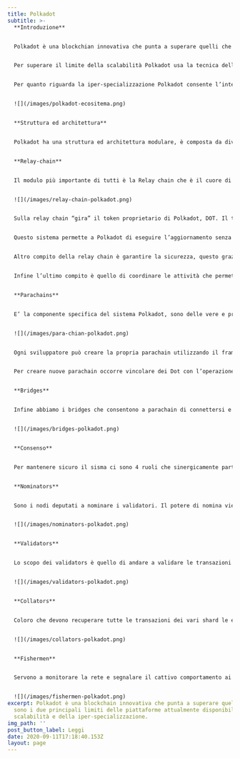 ```yaml
---
title: Polkadot
subtitle: >-
  **Introduzione**


  Polkadot è una blockchian innovativa che punta a superare quelli che sono i 2 principali limiti delle piattaforme attualmente disponibili, quindi scalabilità e della iper-specializzazione.


  Per superare il limite della scalabilità Polkadot usa la tecnica dello sharding ovvero divide la blockchain in tanti frammenti che vengono coordinati da una blockchain centrale che il compito di mettere assieme tutti i pezzi e di conseguenza va a smistare la gravosità del compito in diverse parti, di conseguenza aumenta in maniera esponenziale il numero di operazione che può compiere.


  Per quanto riguarda la iper-specializzazione Polkadot consente l’interoperabilità di più blockchian in modo che più blockchian specializzate possano interagire e cooperare per creare un ecosistema estremamente vasto.


  ![](/images/polkadot-ecositema.png)


  **Struttura ed architettura**


  Polkadot ha una struttura ed architettura modulare, è composta da diverse componenti che si ripetono e che lavorano sinergicamente tra loro.


  **Relay-chain**


  Il modulo più importante di tutti è la Relay chain che è il cuore di Polkadot, responsabile della sicurezza condivisa, del consenso e dell’interoperabilità cross-chain della rete.


  ![](/images/relay-chain-polkadot.png)


  Sulla relay chain “gira” il token proprietario di Polkadot, DOT. Il token Dot serve innanzitutto per la governance, gli holder del token sono incentivati a votare e/o proporre nuove modifiche per far evolvere l’ecosistema.


  Questo sistema permette a Polkadot di eseguire l’aggiornamento senza hard fork per integrare nuove funzionalità o correggere bug (es. diluizione della supply x 100). Il sistema quindi può aggiornarsi non appena saranno disponibili tecnologie migliori.


  Altro compito della relay chain è garantire la sicurezza, questo grazie ad un algoritmo di consenso proprietario (una sorta di proof of stake)


  Infine l’ultimo compito è quello di coordinare le attività che permettono l’interoperabilità delle diverse chain, che significa sia coordinare le blockchain native di polkadot (parachian) o blockchian esterne come quelle di ethereum.


  **Parachains**


  E’ la componente specifica del sistema Polkadot, sono delle vere e proprie blockchain sviluppate all’interno del sistema polkadot, ognuna di esse ha il suo token (è una blockchain a se ed è deputata a fare qualcosa di specifico e particolare).


  ![](/images/para-chian-polkadot.png)


  Ogni sviluppatore può creare la propria parachain utilizzando il framework Substrate ed essa poi si integrerà con le altre e alla blockchain esterne grazie alla relaychain.


  Per creare nuove parachain occorre vincolare dei Dot con l’operazione denominata Bonding, questo al fine di evitare la creazione di eccessive parachain superflue (l’operazione rende costoso avere una parachain), una volta che si decide di ritirare una parachain si svincolano i token Dot


  **Bridges**


  Infine abbiamo i bridges che consentono a parachain di connettersi e comunicare con reti esterne come Ethereum o Bitcoin, consentono di collegare il mondo Polkadot con le blockchain esterne, anch’esse sono delle blockchain con un token proprio (es Darwinia )


  ![](/images/bridges-polkadot.png)


  **Consenso**


  Per mantenere sicuro il sisma ci sono 4 ruoli che sinergicamente partecipano a questo scopo, Nominators, Validators, Collators e Fishermen


  **Nominators**


  Sono i nodi deputati a nominare i validatori. Il potere di nomina viene acquisti facendo staking del token Dot


  ![](/images/nominators-polkadot.png)


  **Validators**


  Lo scopo dei validators è quello di andare a validare le transazioni ed i blocchi della blockchian, anche i validatori dovranno essere token holder e dovranno fare staking in misura maggiore dei nominators.


  ![](/images/validators-polkadot.png)


  **Collators**


  Coloro che devono recuperare tutte le transazioni dei vari shard le elaborano producono delle prove (proofs) e queste vengono passate ai validators per la validazione stessa


  ![](/images/collators-polkadot.png)


  **Fishermen**


  Servono a monitorare la rete e segnalare il cattivo comportamento ai validatori, la penitenza per il comportamento scorretto può arrivare anche allo slashing ciò alla perdita dei Dot che vengono vincolati al noto affinchè questo possa compiere il suo dovere. Questo ruolo può essere svolto sia dai full node delle parachain che dai collators.


  ![](/images/fishermen-polkadot.png)
excerpt: Polkadot è una blockchain innovativa che punta a superare quelli che
  sono i due principali limiti delle piattaforme attualmente disponibili, quindi
  scalabilità e della iper-specializzazione.
img_path: ''
post_button_label: Leggi
date: 2020-09-11T17:18:40.153Z
layout: page
---
```

